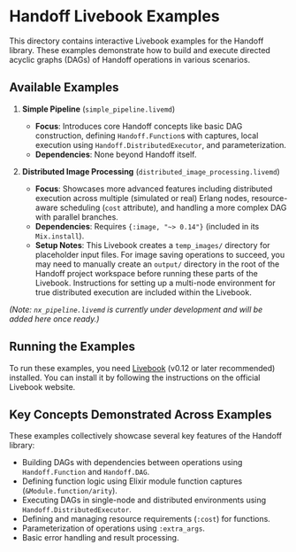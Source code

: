 # Handoff Livebook Examples

This directory contains interactive Livebook examples for the Handoff library. These examples demonstrate how to build and execute directed acyclic graphs (DAGs) of Handoff operations in various scenarios.

## Available Examples

1. **Simple Pipeline** (`simple_pipeline.livemd`)
    * **Focus**: Introduces core Handoff concepts like basic DAG construction, defining `Handoff.Function`s with captures, local execution using `Handoff.DistributedExecutor`, and parameterization.
    * **Dependencies**: None beyond Handoff itself.

2. **Distributed Image Processing** (`distributed_image_processing.livemd`)
    * **Focus**: Showcases more advanced features including distributed execution across multiple (simulated or real) Erlang nodes, resource-aware scheduling (`cost` attribute), and handling a more complex DAG with parallel branches.
    * **Dependencies**: Requires `{:image, "~> 0.14"}` (included in its `Mix.install`).
    * **Setup Notes**: This Livebook creates a `temp_images/` directory for placeholder input files. For image saving operations to succeed, you may need to manually create an `output/` directory in the root of the Handoff project workspace before running these parts of the Livebook. Instructions for setting up a multi-node environment for true distributed execution are included within the Livebook.

*(Note: `nx_pipeline.livemd` is currently under development and will be added here once ready.)*

## Running the Examples

To run these examples, you need [Livebook](https://livebook.dev/) (v0.12 or later recommended) installed. You can install it by following the instructions on the official Livebook website.

## Key Concepts Demonstrated Across Examples

These examples collectively showcase several key features of the Handoff library:

* Building DAGs with dependencies between operations using `Handoff.Function` and `Handoff.DAG`.
* Defining function logic using Elixir module function captures (`&Module.function/arity`).
* Executing DAGs in single-node and distributed environments using `Handoff.DistributedExecutor`.
* Defining and managing resource requirements (`:cost`) for functions.
* Parameterization of operations using `:extra_args`.
* Basic error handling and result processing.
